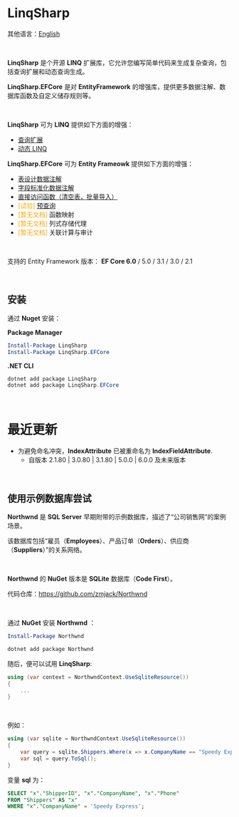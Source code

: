 # LinqSharp

其他语言：[English](https://github.com/zmjack/LinqSharp/blob/master/README.md)

<br/>

**LinqSharp** 是个开源 **LINQ** 扩展库，它允许您编写简单代码来生成复杂查询，包括查询扩展和动态查询生成。

**LinqSharp.EFCore** 是对 **EntityFramework** 的增强库，提供更多数据注解、数据库函数及自定义储存规则等。

<br/>

**LinqSharp** 可为 **LINQ** 提供如下方面的增强：

- [查询扩展](https://github.com/zmjack/LinqSharp/blob/master/Docs/cn/query.md)
- [动态 LINQ](https://github.com/zmjack/LinqSharp/blob/master/Docs/cn/xwhere.md)



**LinqSharp.EFCore** 可为 **Entity Frameowk** 提供如下方面的增强：

- [表设计数据注解](https://github.com/zmjack/LinqSharp/blob/master/Docs/cn/ef-data-annotations-1.md)
- [字段标准化数据注解](https://github.com/zmjack/LinqSharp/blob/master/Docs/cn/ef-data-annotations-2.md)
- [直接访问函数（清空表，批量导入）](https://github.com/zmjack/LinqSharp/blob/master/Docs/cn/ef-direct-functions.md)
- <font color="orange">[试验]</font> [预查询](https://github.com/zmjack/LinqSharp/blob/master/Docs/cn/ef-pre-query.md)
- <font color="orange">[暂无文档]</font> 函数映射
- <font color="orange">[暂无文档]</font> 列式存储代理
- <font color="orange">[暂无文档]</font> 关联计算与审计

<br/>

支持的 Entity Framework 版本： **EF Core 6.0** / 5.0 / 3.1 / 3.0 / 2.1

<br/>

## 安装

通过 **Nuget** 安装：

**Package Manager**

```powershell
Install-Package LinqSharp
Install-Package LinqSharp.EFCore
```

**.NET CLI**

```powershell
dotnet add package LinqSharp
dotnet add package LinqSharp.EFCore
```

<br/>

# 最近更新

- 为避免命名冲突，**IndexAttribute** 已被重命名为 **IndexFieldAttribute**.
  - 自版本 2.1.80 | 3.0.80 | 3.1.80 | 5.0.0 | 6.0.0 及未来版本

<br/>

## 使用示例数据库尝试

**Northwnd** 是 **SQL Server** 早期附带的示例数据库，描述了“公司销售网”的案例场景。

该数据库包括“雇员（**Employees**）、产品订单（**Orders**）、供应商（**Suppliers**）”的关系网络。

<br/>

**Northwnd** 的 **NuGet** 版本是 **SQLite** 数据库（**Code First**）。

代码仓库：https://github.com/zmjack/Northwnd

<br/>

通过 **NuGet** 安装 **Northwnd** ：

```powershell
Install-Package Northwnd
```

```powershell
dotnet add package Northwnd
```

随后，便可以试用 **LinqSharp**:

```csharp
using (var context = NorthwndContext.UseSqliteResource())
{
    ...
}
```

<br/>

例如：

```csharp
using (var sqlite = NorthwndContext.UseSqliteResource())
{
    var query = sqlite.Shippers.Where(x => x.CompanyName == "Speedy Express");
    var sql = query.ToSql();
}
```

变量 **sql** 为：

```sql
SELECT "x"."ShipperID", "x"."CompanyName", "x"."Phone"
FROM "Shippers" AS "x"
WHERE "x"."CompanyName" = 'Speedy Express';
```

<br/>